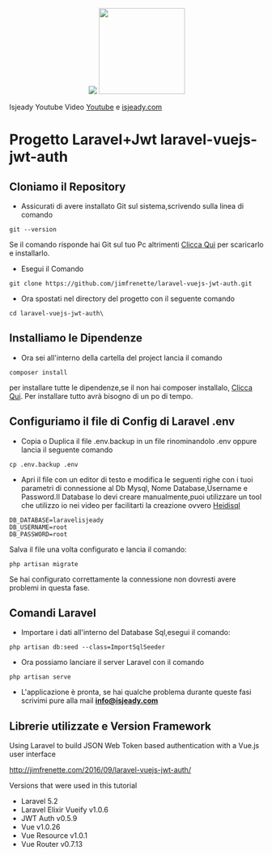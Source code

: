 <p align="center">
  <img src="https://laravel.com/assets/img/components/logo-laravel.svg">
 <img src="https://jwt.io/img/logo-asset.svg" width="170">
</p>

Isjeady Youtube Video [Youtube](https://www.youtube.com/channel/UC1fhZ1C2E-UOZjeIvm1XpWw) e [isjeady.com](https://isjeady.com) 

# Progetto Laravel+Jwt laravel-vuejs-jwt-auth

## Cloniamo il Repository

- Assicurati di avere installato Git sul sistema,scrivendo sulla linea di comando
```
git --version
```
Se il comando risponde hai Git sul tuo Pc altrimenti [Clicca Qui](https://git-scm.com/download/win) per scaricarlo e installarlo.

- Esegui il Comando
```
git clone https://github.com/jimfrenette/laravel-vuejs-jwt-auth.git
```
- Ora spostati nel directory del progetto con il seguente comando
```
cd laravel-vuejs-jwt-auth\
```
## Installiamo le Dipendenze

- Ora sei all'interno della cartella del project lancia il comando
```
composer install
```
per installare tutte le dipendenze,se il non hai composer installalo, [Clicca Qui](https://getcomposer.org/download/).
Per installare tutto avrà bisogno di un po di tempo.

## Configuriamo il file di Config di Laravel .env

- Copia o Duplica il file .env.backup in un file rinominandolo .env oppure lancia il seguente comando
```
cp .env.backup .env
```
- Apri il file con un editor di testo e modifica le seguenti righe con i tuoi parametri di connessione al Db Mysql,
Nome Database,Username e Password.Il Database lo devi creare manualmente,puoi utilizzare un tool che utilizzo io
nei video per facilitarti la creazione ovvero  [Heidisql](https://www.heidisql.com/)

```
DB_DATABASE=laravelisjeady
DB_USERNAME=root
DB_PASSWORD=root
```
Salva il file una volta configurato e lancia il comando:
```
php artisan migrate
```
Se hai configurato correttamente la connessione non dovresti avere problemi in questa fase.

## Comandi Laravel

- Importare i dati all'interno del Database Sql,esegui il comando:
```
php artisan db:seed --class=ImportSqlSeeder
```
- Ora possiamo lanciare il server Laravel con il comando

```
php artisan serve
```
- L'applicazione è pronta, se hai qualche problema durante queste fasi scrivimi pure alla mail **info@isjeady.com**


## Librerie utilizzate e Version Framework
Using Laravel to build JSON Web Token based authentication with a Vue.js user interface

http://jimfrenette.com/2016/09/laravel-vuejs-jwt-auth/

Versions that were used in this tutorial

* Laravel 5.2
* Laravel Elixir Vueify v1.0.6
* JWT Auth v0.5.9
* Vue v1.0.26
* Vue Resource v1.0.1
* Vue Router v0.7.13
